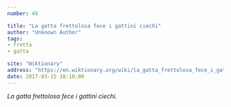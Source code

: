 ```yaml
---
number: 49

title: "La gatta frettolosa fece i gattini ciechi"
author: "Unknown Author"
tags:
- fretta
- gatta

site: "Wiktionary"
address: "https://en.wiktionary.org/wiki/la_gatta_frettolosa_fece_i_gattini_ciechi"
date: 2017-03-15 18:10:00
---
```


*La gatta frettolosa fece i gattini ciechi.*
